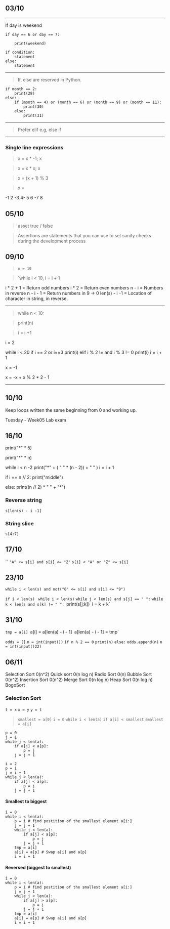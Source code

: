 ## 03/10

*** 
If day is weekend

	if day == 6 or day == 7:

		print(weekend)

	if condition:
		statement
	else:
		statement

***

> If, else are reserved in Python.

	if month == 2:
		print(28)
	else:
		if (month == 4) or (month == 6) or (month == 9) or (month == 11):
			print(30)
		else:
			print(31)
			
*** 
> Prefer elif e.g, else if

***

### Single line expressions

> x = x * -1; x

> x = x * x; x

> x = (x + 1) % 3

> x = 

-1 2 -3 4- 5 6 -7 8


## 05/10

> asset true / false

> Assertions are statements that you can use to set sanity checks during the development process


## 09/10
 > `n = 10`
 
 > `while i < 10, i = i + 1
 
 i * 2 + 1 = Return odd numbers
 i * 2 = Return even numbers
 n - i = Numbers in reverse
 n - i - 1 = Return numbers in 9 -> 0
len(s) - i -1 = Location of character in string, in reverse.

***
> while n < 10:

>	print(n)

>	i = i +1

i = 2

while i < 20
	if i == 2 or i==3
		print(i)
	elif i % 2 != and i % 3 != 0
		print(i)
	i = i + 1

x = -1

x = -x + x % 2 * 2 - 1

***
## 10/10

Keep loops written the same beginning from 0 and working up.

Tuesday - Week05 Lab exam
## 16/10

print("*" * 5)

print("*" * n)

while i < n -2
	print("*" + ( " " * (n - 2)) + " " )
	i = i + 1


if i == n // 2:
	print("middle")
	
else:
	print((n // 2) * " " + "*")
	
	
### Reverse string
	s[len(s) - i -1]
	
### String slice
	s[4:7]

## 17/10
``
`"A" <= s[i] and s[i] <= "Z"`
`s[i] < "A" or "Z" <= s[i]`


## 23/10

`while i < len(s) and not("0" <= s[i] and s[i] <= "9")`

`if i < len(s) `
	`while i < len(s)`
	`while j < len(s) and s[j] == " ":`
	`while k < len(s and s[k] != " ":
	`print(s[j:k])`
	`i = k + k`

## 31/10

`tmp = a[i]
`a[i] = a[len(a) - i - 1]`
`a[len(a) - i - 1] = tmp`

`odds = []`
`n = int(input())`
`if n % 2 == 0`
	`print(n)`
`else:`
	`odds.append(n)`
`n = int(input()22)`

## 06/11 
Selection Sort 0(n^2)
Quick sort 0(n log n)
Radix Sort 0(n)
Bubble Sort 0(n^2)
Insertion Sort 0(n^2)
Merge Sort 0(n log n)
Heap Sort 0(n log n)
BogoSort 

### Selection Sort

`t = x`
`x = y`
`y = t`

> `smallest = a[0]`
> 	`i = 0`
> 	`while i < len(a)`
> 		`if a[i] < smallest`
> 			`smallest = a[i]`

```
p = 0
j = 1
while j < len(a):
	if a[j] < a[p]:
		p = j
	j = j + 1
```

```
i = 2
p = i
j = i + 1
while j < len(a):
	if a[j] < a[p]:
		p = j
	j = j + 1
```

#### Smallest to biggest
```
i = 0
while i < len(a):
	p = i # find postition of the smallest element a[i:]
	j = j + 1
	while j < len(a):
		if a[j] < a[p]:
			p = j
		j = j + 1
	tmp = a[i]
	a[i] = a[p] # Swap a[i] and a[p]
	i = i + 1
```

#### Reversed (biggest to smallest)
```
i = 0
while i < len(a):
	p = i # find postition of the smallest element a[i:]
	j = j + 1
	while j < len(a):
		if a[j] > a[p]:
			p = j
		j = j + 1
	tmp = a[i]
	a[i] = a[p] # Swap a[i] and a[p]
	i = i + 1
```
